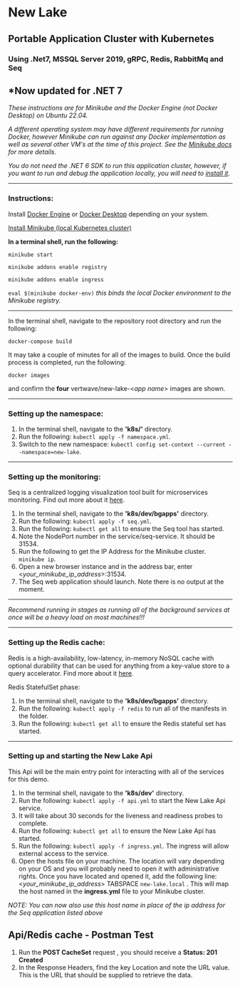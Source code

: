 # New Lake
## Portable Application Cluster with Kubernetes
### Using .Net7, MSSQL Server 2019, gRPC, Redis, RabbitMq and Seq
*Now updated for .NET 7
---
*These instructions are for Minikube and the Docker Engine (not Docker Desktop) on Ubuntu 22.04.*

*A different operating system may have different requirements for running Docker, however Minikube can run against any Docker implementation as well as several other VM's at the time of this project. See the [Minikube docs](https://minikube.sigs.k8s.io/docs/) for more details.*

*You do not need the .NET 6 SDK to run this application cluster, however, if you want to run and debug the application locally, you will need to [install it](https://dotnet.microsoft.com/en-us/download/dotnet/6.0).*

---
### Instructions:
Install [Docker Engine](https://docs.docker.com/engine/) or [Docker Desktop](https://www.docker.com/products/docker-desktop/) depending on your system.

[Install Minikube (local Kubernetes cluster)](https://minikube.sigs.k8s.io/docs/start/)

**In a terminal shell, run the following:**

`minikube start`

`minikube addons enable registry`

`minikube addons enable ingress`

`eval $(minikube docker-env)` *this binds the local Docker environment to the Minikube registry.*

---

In the terminal shell, navigate to the repository root directory and run the following:

`docker-compose build`

It may take a couple of minutes for all of the images to build. Once the build process is completed, run the following:

`docker images`

and confirm the **four** vertwave/new-lake-<*app name*> images are shown.

---
### Setting up the namespace:
1. In the terminal shell, navigate to the **'k8s/'** directory.
2. Run the following: `kubectl apply -f namespace.yml`.
3. Switch to the new namespace: `kubectl config set-context --current --namespace=new-lake`.
---
### Setting up the monitoring:
Seq is a centralized logging visualization tool built for microservices monitoring. Find out more about it [here](https://datalust.co/seq).

1. In the terminal shell, navigate to the **'k8s/dev/bgapps'** directory.
2. Run the following: `kubectl apply -f seq.yml`.
3. Run the following: `kubectl get all` to ensure the Seq tool has started.
4. Note the NodePort number in the service/seq-service. It should be 31534.
5. Run the following to get the IP Address for the Minikube cluster. `minikube ip`.
6. Open a new browser instance and in the address bar, enter <*your_minikube_ip_address*>:31534.
7. The Seq web application should launch. Note there is no output at the moment.   
---
*Recommend running in stages as running all of the background services at once will be a heavy load on most machines!!!*

---
### Setting up the Redis cache:
Redis is a high-availability, low-latency, in-memory NoSQL cache with optional durability that can be used for anything from a key-value store to a query accelerator. Find more about it [here](https://redis.io/).

Redis StatefulSet phase:
1. In the terminal shell, navigate to the **'k8s/dev/bgapps'** directory.
2. Run the following: `kubectl apply -f redis` to run all of the manifests in the folder.
3. Run the following: `kubectl get all` to ensure the Redis stateful set has started.

---
### Setting up and starting the New Lake Api
This Api will be the main entry point for interacting with all of the services for this demo.
1. In the terminal shell, navigate to the **'k8s/dev'** directory.
2. Run the following: `kubectl apply -f api.yml` to start the New Lake Api service.
3. It will take about 30 seconds for the liveness and readiness probes to complete.
4. Run the following: `kubectl get all` to ensure the New Lake Api has started.
5. Run the following: `kubectl apply -f ingress.yml`. The ingress will allow external access to the service.
6. Open the hosts file on your machine. The location will vary depending on your OS and you will probably need to open it with administrative rights. Once you have located and opened it, add the following line: <*your_minikube_ip_address*> TABSPACE `new-lake.local` . This will map the host named in the **ingress.yml** file to your Minikube cluster.

*NOTE: You can now also use this host name in place of the ip address for the Seq application listed above*

## Api/Redis cache - Postman Test

1. Run the **POST CacheSet** request , you should receive a **Status: 201 Created**
2. In the Response Headers, find the key Location and note the URL value. This is the URL that should be supplied to retrieve the data.

